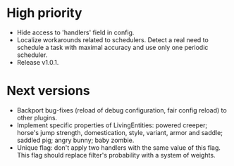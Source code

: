 # High priority
- Hide access to 'handlers' field in config.
- Localize workarounds related to schedulers. Detect a real need to 
schedule a task with maximal accuracy and use only one periodic 
scheduler.
- Release v1.0.1.

# Next versions
- Backport bug-fixes (reload of debug configuration, fair config
reload) to other plugins.
- Implement specific properties of LivingEntities: powered creeper;
horse's jump strength, domestication, style, variant, armor and saddle;
saddled pig; angry bunny; baby zombie.
- Unique flag: don't apply two handlers with the same value of this
flag. This flag should replace filter's probability with a system of
 weights.
